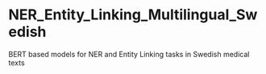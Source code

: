 # NER_Entity_Linking_Multilingual_Swedish
BERT based models for NER and Entity Linking tasks in Swedish medical texts
